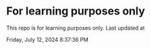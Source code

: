 # For learning purposes only
This repo is for learning purposes only.
Last updated at

Friday, July 12, 2024 8:37:36 PM

